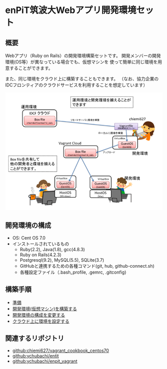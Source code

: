 enPiT筑波大Webアプリ開発環境セット
====

概要
---
Webアプリ（Ruby on Rails）の開発環境構築セットです。
開発メンバーの開発環境(OS等）が異なっている場合でも、仮想マシンを
使って簡単に同じ環境を用意することができます。

また、同じ環境をクラウド上に構築することもできます。
（なお、協力企業のIDCフロンティアのクラウドサービスを利用することを想定しています）

![Overview](figures/overview.png "利用イメージ")

開発環境の構成
---
* OS: Cent OS 7.0
* インストールされているもの
  * Ruby(2.2), Java(1.8), gcc(4.8.3)
  * Ruby on Rails(4.2.3)
  * Postgresql(9.2), MySQL(5.5), SQLite(3.7)
  * GitHubと連携するための各種コマンド(git, hub, github-connect.sh)
  * 各種設定ファイル（.bash_profile, .gemrc, .gitconfig)

構築手順
---
* [準備](preparation.md)
* [開発環境(仮想マシン)を構築する](generateVM.md)
* [開発環境の構成を変更する](modifyVagrantfile.md)
* [クラウド上に環境を設定する](deployVM.md)

関連するリポジトリ
---
* [github:chiemi627/vagrant_cookbook_centos70](https://github.com/chiemi627/vagrant_cookbook_centos70)
* [github:ychubachi/entit](https://github.com/ychubachi/enpit)
* [github:ychubachi/enpit_vagrant](https://github.com/ychubachi/enpit_vagrant)
